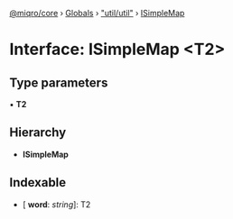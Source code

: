 [@miqro/core](../README.md) › [Globals](../globals.md) › ["util/util"](../modules/_util_util_.md) › [ISimpleMap](_util_util_.isimplemap.md)

# Interface: ISimpleMap <**T2**>

## Type parameters

▪ **T2**

## Hierarchy

* **ISimpleMap**

## Indexable

* \[ **word**: *string*\]: T2
